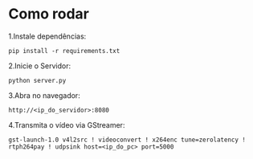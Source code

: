 # Como rodar

1.Instale dependências:

    pip install -r requirements.txt
2.Inicie o Servidor:

    python server.py
3.Abra no navegador:

    http://<ip_do_servidor>:8080
4.Transmita o vídeo via GStreamer:

    gst-launch-1.0 v4l2src ! videoconvert ! x264enc tune=zerolatency ! rtph264pay ! udpsink host=<ip_do_pc> port=5000

